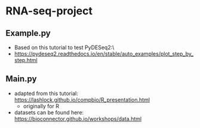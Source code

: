 # RNA-seq-project
## Example.py
- Based on this tutorial to test PyDESeq2:\
- https://pydeseq2.readthedocs.io/en/stable/auto_examples/plot_step_by_step.html

## Main.py
- adapted from this tutorial: https://lashlock.github.io/compbio/R_presentation.html
    - originally for R
- datasets can be found here: https://bioconnector.github.io/workshops/data.html
